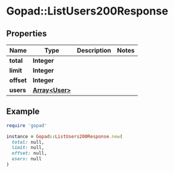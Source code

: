 # Gopad::ListUsers200Response

## Properties

| Name | Type | Description | Notes |
| ---- | ---- | ----------- | ----- |
| **total** | **Integer** |  |  |
| **limit** | **Integer** |  |  |
| **offset** | **Integer** |  |  |
| **users** | [**Array&lt;User&gt;**](User.md) |  |  |

## Example

```ruby
require 'gopad'

instance = Gopad::ListUsers200Response.new(
  total: null,
  limit: null,
  offset: null,
  users: null
)
```

